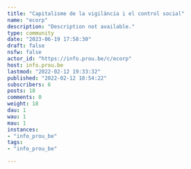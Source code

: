 ```yaml
---
title: "Capitalisme de la vigilància i el control social" 
name: "ecorp"
description: "Description not available."
type: community
date: "2023-06-19 17:58:30"
draft: false
nsfw: false
actor_id: "https://info.prou.be/c/ecorp"
host: info.prou.be
lastmod: "2022-02-12 19:33:32"
published: "2022-02-12 18:54:22"
subscribers: 6
posts: 18
comments: 0
weight: 18
dau: 1
wau: 1
mau: 1
instances:
- "info_prou_be"
tags: 
- "info_prou_be"

---
```

